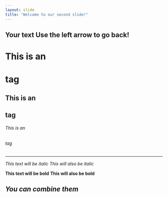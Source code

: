 ```yaml
---
layout: slide
title: "Welcome to our second slide!"
---
```

Your text
Use the left arrow to go back!
---
# This is an <h1> tag
## This is an <h2> tag
###### This is an <h6> tag
---
*This text will be italic*
_This will also be italic_

**This text will be bold**
__This will also be bold__

_You **can** combine them_
---
